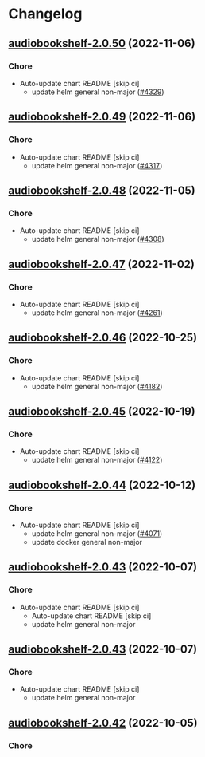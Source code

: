# Changelog



## [audiobookshelf-2.0.50](https://github.com/truecharts/charts/compare/audiobookshelf-2.0.49...audiobookshelf-2.0.50) (2022-11-06)

### Chore

- Auto-update chart README [skip ci]
  - update helm general non-major ([#4329](https://github.com/truecharts/charts/issues/4329))




## [audiobookshelf-2.0.49](https://github.com/truecharts/charts/compare/audiobookshelf-2.0.48...audiobookshelf-2.0.49) (2022-11-06)

### Chore

- Auto-update chart README [skip ci]
  - update helm general non-major ([#4317](https://github.com/truecharts/charts/issues/4317))




## [audiobookshelf-2.0.48](https://github.com/truecharts/charts/compare/audiobookshelf-2.0.47...audiobookshelf-2.0.48) (2022-11-05)

### Chore

- Auto-update chart README [skip ci]
  - update helm general non-major ([#4308](https://github.com/truecharts/charts/issues/4308))




## [audiobookshelf-2.0.47](https://github.com/truecharts/charts/compare/audiobookshelf-2.0.46...audiobookshelf-2.0.47) (2022-11-02)

### Chore

- Auto-update chart README [skip ci]
  - update helm general non-major ([#4261](https://github.com/truecharts/charts/issues/4261))




## [audiobookshelf-2.0.46](https://github.com/truecharts/charts/compare/audiobookshelf-2.0.45...audiobookshelf-2.0.46) (2022-10-25)

### Chore

- Auto-update chart README [skip ci]
  - update helm general non-major ([#4182](https://github.com/truecharts/charts/issues/4182))




## [audiobookshelf-2.0.45](https://github.com/truecharts/charts/compare/audiobookshelf-2.0.44...audiobookshelf-2.0.45) (2022-10-19)

### Chore

- Auto-update chart README [skip ci]
  - update helm general non-major ([#4122](https://github.com/truecharts/charts/issues/4122))




## [audiobookshelf-2.0.44](https://github.com/truecharts/charts/compare/audiobookshelf-2.0.43...audiobookshelf-2.0.44) (2022-10-12)

### Chore

- Auto-update chart README [skip ci]
  - update helm general non-major ([#4071](https://github.com/truecharts/charts/issues/4071))
  - update docker general non-major




## [audiobookshelf-2.0.43](https://github.com/truecharts/charts/compare/audiobookshelf-2.0.42...audiobookshelf-2.0.43) (2022-10-07)

### Chore

- Auto-update chart README [skip ci]
  - Auto-update chart README [skip ci]
  - update helm general non-major




## [audiobookshelf-2.0.43](https://github.com/truecharts/charts/compare/audiobookshelf-2.0.42...audiobookshelf-2.0.43) (2022-10-07)

### Chore

- Auto-update chart README [skip ci]
  - update helm general non-major




## [audiobookshelf-2.0.42](https://github.com/truecharts/charts/compare/audiobookshelf-2.0.41...audiobookshelf-2.0.42) (2022-10-05)

### Chore
